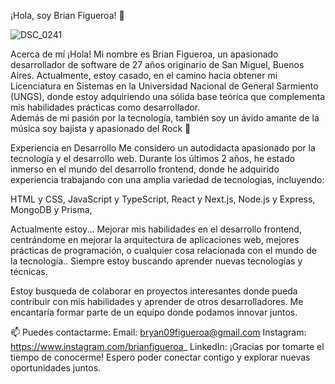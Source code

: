 ¡Hola, soy Brian Figueroa! 👋

![DSC_0241](https://github.com/binfir10/binfir10/assets/89481693/1aadc476-93d1-4a18-8582-5da16911d0d3)


Acerca de mí
¡Hola! Mi nombre es Brian Figueroa, un apasionado desarrollador de software de 27 años originario de San Miguel, Buenos Aires. 
Actualmente, estoy casado, en el camino hacia obtener mi Licenciatura en Sistemas en la Universidad Nacional de General Sarmiento (UNGS), donde estoy adquiriendo una sólida base teórica que complementa mis habilidades prácticas como desarrollador.  
Además de mi pasión por la tecnología, también soy un ávido amante de la música soy bajista y apasionado del Rock 🎸

Experiencia en Desarrollo
Me considero un autodidacta apasionado por la tecnología y el desarrollo web. 
Durante los últimos 2 años, he estado inmerso en el mundo del desarrollo frontend, donde he adquirido experiencia trabajando con una amplia variedad de tecnologías, 
incluyendo:

HTML y CSS,
JavaScript y TypeScript,
React y Next.js,
Node.js y Express,
MongoDB y Prisma,

Actualmente estoy...
Mejorar mis habilidades en el desarrollo frontend, centrándome en mejorar la arquitectura de aplicaciones web, mejores prácticas de programación,
o cualquier cosa relacionada con el mundo de la tecnología.. Siempre estoy buscando aprender nuevas tecnologías y técnicas. 

Estoy busqueda de colaborar en proyectos interesantes donde pueda contribuir con mis habilidades y aprender de otros desarrolladores. Me encantaría formar parte de un equipo donde podamos innovar juntos.


📫 Puedes contactarme: 
Email: bryan09figueroa@gmail.com
Instagram: https://www.instagram.com/brianfigueroa_
LinkedIn: 
¡Gracias por tomarte el tiempo de conocerme! 
Espero poder conectar contigo y explorar nuevas oportunidades juntos.
